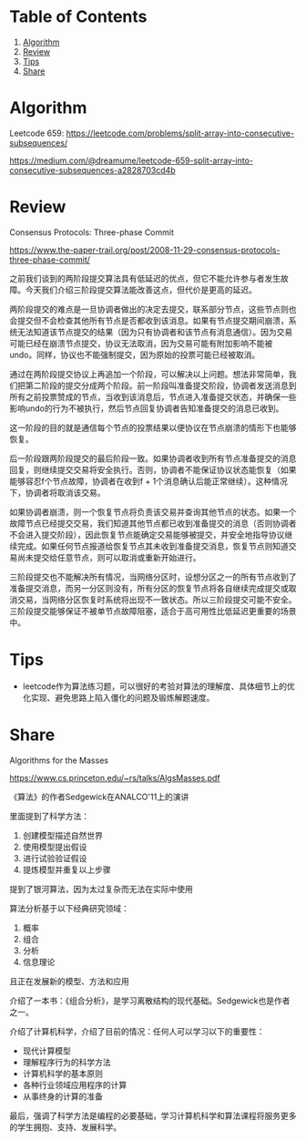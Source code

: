
# Table of Contents

1.  [Algorithm](#org6ef476f)
2.  [Review](#org039c06c)
3.  [Tips](#orge2a7e4b)
4.  [Share](#org6cbbd6f)


<a id="org6ef476f"></a>

# Algorithm

Leetcode 659: <https://leetcode.com/problems/split-array-into-consecutive-subsequences/>

<https://medium.com/@dreamume/leetcode-659-split-array-into-consecutive-subsequences-a2828703cd4b>


<a id="org039c06c"></a>

# Review

Consensus Protocols: Three-phase Commit

<https://www.the-paper-trail.org/post/2008-11-29-consensus-protocols-three-phase-commit/>

之前我们谈到的两阶段提交算法具有低延迟的优点，但它不能允许参与者发生故障。今天我们介绍三阶段提交算法能改善这点，但代价是更高的延迟。

两阶段提交的难点是一旦协调者做出的决定去提交，联系部分节点，这些节点则也会提交但不会检查其他所有节点是否都收到该消息。如果有节点提交期间崩溃，系统无法知道该节点提交的结果（因为只有协调者和该节点有消息通信）。因为交易可能已经在崩溃节点提交，协议无法取消，因为交易可能有附加影响不能被undo。同样，协议也不能强制提交，因为原始的投票可能已经被取消。

通过在两阶段提交协议上再追加一个阶段，可以解决以上问题。想法非常简单，我们把第二阶段的提交分成两个阶段。前一阶段叫准备提交阶段，协调者发送消息到所有之前投票赞成的节点，当收到该消息后，节点进入准备提交状态，并确保一些影响undo的行为不被执行，然后节点回复协调者告知准备提交的消息已收到。

这一阶段的目的就是通信每个节点的投票结果以便协议在节点崩溃的情形下也能够恢复。

后一阶段跟两阶段提交的最后阶段一致。如果协调者收到所有节点准备提交的消息回复，则继续提交交易将安全执行。否则，协调者不能保证协议状态能恢复（如果能够容忍f个节点故障，协调者在收到f + 1个消息确认后能正常继续）。这种情况下，协调者将取消该交易。

如果协调者崩溃，则一个恢复节点将负责该交易并查询其他节点的状态。如果一个故障节点已经提交交易，我们知道其他节点都已收到准备提交的消息（否则协调者不会进入提交阶段），因此恢复节点能确定交易能够被提交，并安全地指导协议继续完成。如果任何节点报道给恢复节点其未收到准备提交消息，恢复节点则知道交易尚未提交给任意节点，则可以取消或重新开始进行。

三阶段提交也不能解决所有情况，当网络分区时，设想分区之一的所有节点收到了准备提交消息，而另一分区则没有，所有分区的恢复节点将各自继续完成提交或取消交易，当网络分区恢复时系统将出现不一致状态。所以三阶段提交可能不安全。三阶段提交能够保证不被单节点故障阻塞，适合于高可用性比低延迟更重要的场景中。


<a id="orge2a7e4b"></a>

# Tips

-   leetcode作为算法练习题，可以很好的考验对算法的理解度、具体细节上的优化实现、避免思路上陷入僵化的问题及锻炼解题速度。


<a id="org6cbbd6f"></a>

# Share

Algorithms for the Masses

<https://www.cs.princeton.edu/~rs/talks/AlgsMasses.pdf>

《算法》的作者Sedgewick在ANALCO'11上的演讲

里面提到了科学方法：

1.  创建模型描述自然世界
2.  使用模型提出假设
3.  进行试验验证假设
4.  提炼模型并重复以上步骤

提到了银河算法，因为太过复杂而无法在实际中使用

算法分析基于以下经典研究领域：

1.  概率
2.  组合
3.  分析
4.  信息理论

且正在发展新的模型、方法和应用

介绍了一本书：《组合分析》，是学习离散结构的现代基础。Sedgewick也是作者之一。

介绍了计算机科学，介绍了目前的情况：任何人可以学习以下的重要性：

-   现代计算模型
-   理解程序行为的科学方法
-   计算机科学的基本原则
-   各种行业领域应用程序的计算
-   从事终身的计算的准备

最后，强调了科学方法是编程的必要基础，学习计算机科学和算法课程将服务更多的学生拥抱、支持、发展科学。

